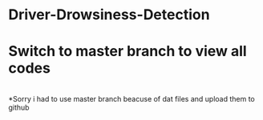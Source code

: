 # Driver-Drowsiness-Detection
<h1>
Switch to master branch to view all codes</h1> </br>
*Sorry i had to use master branch beacuse of dat files and upload them to github
</h1>
